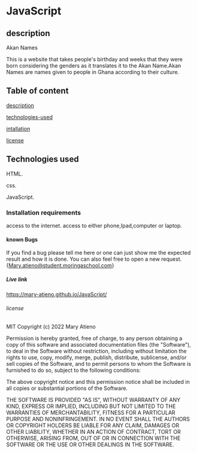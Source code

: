 # JavaScript

## description

  Akan Names

This is a website that takes people's birthday and weeks that they were born considering the genders as it translates it to the Akan Name.Akan Names are names given to people in Ghana according to their culture.

## Table of content

[description](#description)

[technologies-used](#technologies-used)

[intallation](#installation)

[license](#license)

## Technologies used

  HTML.

  css.

  JavaScript.

### Installation requirements

access to the internet.
access to either phone,Ipad,computer or laptop.

#### known Bugs

If you find a bug please tell me here or one can just show me the expected result and how it is done.
You can also feel free to open a new request.{Mary.atieno@student.moringaschool.com}

##### Live link

 <https://mary-atieno.github.io/JavaScript/>

###### license

MIT Copyright (c) 2022 Mary Atieno

Permission is hereby granted, free of charge, to any person obtaining a copy
of this software and associated documentation files (the "Software"), to deal
in the Software without restriction, including without limitation the rights
to use, copy, modify, merge, publish, distribute, sublicense, and/or sell
copies of the Software, and to permit persons to whom the Software is
furnished to do so, subject to the following conditions:

The above copyright notice and this permission notice shall be included in all
copies or substantial portions of the Software.

THE SOFTWARE IS PROVIDED "AS IS", WITHOUT WARRANTY OF ANY KIND, EXPRESS OR
IMPLIED, INCLUDING BUT NOT LIMITED TO THE WARRANTIES OF MERCHANTABILITY,
FITNESS FOR A PARTICULAR PURPOSE AND NONINFRINGEMENT. IN NO EVENT SHALL THE
AUTHORS OR COPYRIGHT HOLDERS BE LIABLE FOR ANY CLAIM, DAMAGES OR OTHER
LIABILITY, WHETHER IN AN ACTION OF CONTRACT, TORT OR OTHERWISE, ARISING FROM,
OUT OF OR IN CONNECTION WITH THE SOFTWARE OR THE USE OR OTHER DEALINGS IN THE
SOFTWARE.

